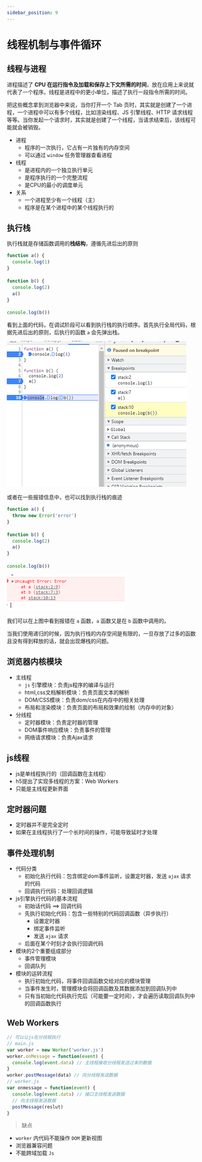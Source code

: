 ```yaml
---
sidebar_position: 9
---
```


# 线程机制与事件循环


## 线程与进程

进程描述了 **CPU 在运行指令及加载和保存上下文所需的时间**，放在应用上来说就代表了一个程序。线程是进程中的更小单位，描述了执行一段指令所需的时间。

把这些概念拿到浏览器中来说，当你打开一个 Tab 页时，其实就是创建了一个进程，一个进程中可以有多个线程，比如渲染线程、JS 引擎线程、HTTP 请求线程等等。当你发起一个请求时，其实就是创建了一个线程，当请求结束后，该线程可能就会被销毁。

- 进程
  - 程序的一次执行，它占有一片独有的内存空间
  - 可以通过 `window` 任务管理器查看进程
- 线程
  - 是进程内的一个独立执行单元
  - 是程序执行的一个完整流程
  - 是CPU的最小的调度单元
- 关系
  - 一个进程至少有一个线程（主）
  - 程序是在某个进程中的某个线程执行的

## 执行栈

执行栈就是存储函数调用的**栈结构**，遵循先进后出的原则

```js
function a() {
  console.log(1)
}

function b() {
  console.log(2)
  a()
}

console.log(b())
```

看到上面的代码，在调试阶段可以看到执行栈的执行顺序。首先执行全局代码，根据先进后出的原则，后执行的函数 `a` 会先弹出栈。

![](../../static/img/stack.gif)

或者在一些报错信息中，也可以找到执行栈的痕迹

```js
function a() {
  throw new Error('error')
}

function b() {
  console.log(2)
  a()
}

console.log(b())
```

![](../../static/img/stack.png)

我们可以在上图中看到报错在 `a` 函数，`a` 函数又是在 `b` 函数中调用的。

当我们使用递归的时候，因为执行栈的内存空间是有限的，一旦存放了过多的函数且没有得到释放的话，就会出现爆栈的问题。

## 浏览器内核模块

- 主线程
  - `js` 引擎模块：负责js程序的编译与运行
  - html,css文档解析模块：负责页面文本的解析
  - DOM/CSS模块：负责dom/css在内存中的相关处理
  - 布局和渲染模块：负责页面的布局和效果的绘制（内存中的对象）
- 分线程
  - 定时器模块：负责定时器的管理
  - DOM事件响应模块：负责事件的管理
  - 网络请求模块：负责Ajax请求

## js线程

- js是单线程执行的（回调函数在主线程）
- h5提出了实现多线程的方案：Web Workers
- 只能是主线程更新界面

## 定时器问题

- 定时器并不是完全定时
- 如果在主线程执行了一个长时间的操作，可能导致延时才处理

## 事件处理机制

- 代码分类
  - 初始化执行代码：包含绑定dom事件监听，设置定时器，发送 `ajax` 请求的代码
  - 回调执行代码：处理回调逻辑
- js引擎执行代码的基本流程
  - 初始话代码 ==> 回调代码
  - 先执行初始化代码：包含一些特别的代码回调函数（异步执行）
    - 设置定时器
    - 绑定事件监听
    - 发送 `ajax` 请求
  - 后面在某个时刻才会执行回调代码
- 模块的2个重要组成部分
  - 事件管理模块
  - 回调队列
- 模块的运转流程
  - 执行初始化代码，将事件回调函数交给对应的模块管理
  - 当事件发生时，管理模块会将回调函数及其数据添加到回调队列中
  - 只有当初始化代码执行完后（可能要一定时间），才会遍历读取回调队列中的回调函数执行

## Web Workers

```javascript
// 可以让js在分线程执行
// main.js
var worker = new Worker('worker.js')
worker.onMessage = function(event) {
  console.log(event.data) // 主线程接收分线程发送过来的数据
}
worker.postMessage(data) // 向分线程发送数据
// worker.js
var onmessage = function(event) {
  console.log(event.data) // 接口主线程发送数据
  // 向主线程发送数据
  postMessage(reslut)
}
```

> 缺点


- `worker` 内代码不能操作 `DOM` 更新视图
- 浏览器兼容问题
- 不能跨域加载 `Js`


